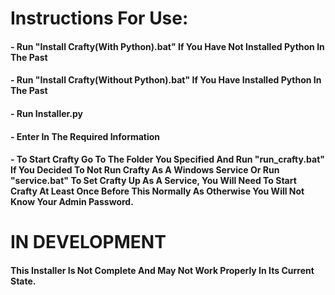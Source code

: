 # Instructions For Use:
#### - Run "Install Crafty(With Python).bat" If You Have Not Installed Python In The Past
#### - Run "Install Crafty(Without Python).bat" If You Have Installed Python In The Past
#### - Run Installer.py
#### - Enter In The Required Information
#### - To Start Crafty Go To The Folder You Specified And Run "run_crafty.bat" If You Decided To Not Run Crafty As A Windows Service Or Run "service.bat" To Set Crafty Up As A Service, You Will Need To Start Crafty At Least Once Before This Normally As Otherwise You Will Not Know Your Admin Password.

# IN DEVELOPMENT
#### This Installer Is Not Complete And May Not Work Properly In Its Current State.
